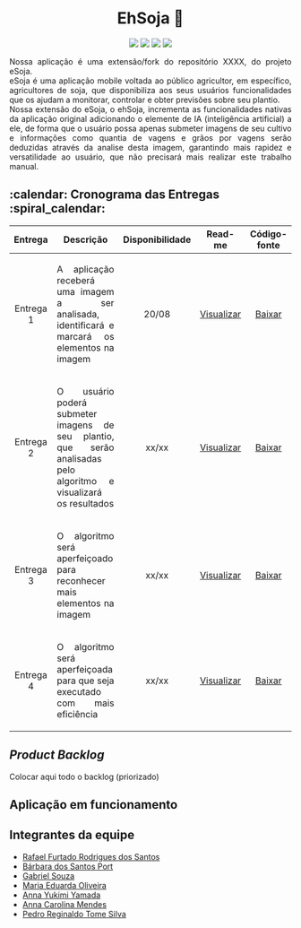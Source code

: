 <h1 align="center">EhSoja 🌱</h1>

<p align="center">
    <img src="https://img.shields.io/badge/Python-007ACC?style=for-the-badge&logo=python&logoColor=white"/>
    <img src="https://img.shields.io/badge/Flask-007ACC?style=for-the-badge&logo=flask&logoColor=white"/>
    <img src="https://img.shields.io/badge/Postgressql-007ACC?style=for-the-badge&logo=postgresql&logoColor=white"/>
    <img src="https://img.shields.io/badge/Tensorflow-007ACC?style=for-the-badge&logo=tensorflow&logoColor=white"/>
</p>

<p align="justify">
Nossa aplicação é uma extensão/fork do repositório XXXX, do projeto eSoja.
</br>
eSoja é uma aplicação mobile voltada ao público agricultor, em específico, agricultores de soja, que disponibiliza aos seus usuários funcionalidades que os ajudam a monitorar, controlar e obter previsões sobre seu plantio.
</br>
Nossa extensão do eSoja, o ehSoja, incrementa as funcionalidades nativas da aplicação original adicionando o elemente de IA (inteligência artificial) a ele, de forma que o usuário possa apenas submeter imagens de seu cultivo e informações como quantia de vagens e grãos por vagens serão deduzidas através da analise desta imagem, garantindo mais rapidez e versatilidade ao usuário, que não precisará mais realizar este trabalho manual.
</p>

<h2>:calendar: Cronograma das Entregas :spiral_calendar:</h2>
<table>
    <thead>
        <th width=100px>Entrega</th>
        <th width=450px>Descrição</th>
        <th width=70px>Disponibilidade</th>
        <th width=45px>Read-me</th>
        <th width=65px>Código-fonte</th>
    </thead>
    <tr>
        <td><p align="center">Entrega 1</p></td>
        <td><p align="justify">A aplicação receberá uma imagem a ser analisada, identificará e marcará os elementos na imagem</p></td>
        <td><p align="center">20/08</p></td>
        <td><p align="center"><a href="#">Visualizar</a></p></td>
        <td><p align="center"><a href="#">Baixar</a></p></td>
    </tr>
    <tr>
        <td><p align="center">Entrega 2</p></td>
        <td><p align="justify">O usuário poderá submeter imagens de seu plantio, que serão analisadas pelo algoritmo e visualizará os resultados</p></td>
        <td><p align="center">xx/xx</p></td>
        <td><p align="center"><a href="#">Visualizar</a></p></td>
        <td><p align="center"><a href="#">Baixar</a></p></td>
    </tr>
    <tr>
        <td><p align="center">Entrega 3</p></td>
        <td><p align="justify">O algoritmo será aperfeiçoado para reconhecer mais elementos na imagem</p></td>
        <td><p align="center">xx/xx</p></td>
        <td><p align="center"><a href="#">Visualizar</a></p></td>
        <td><p align="center"><a href="#">Baixar</a></p></td>
    </tr>
    <tr>
        <td><p align="center">Entrega 4</p></td>
        <td><p align="justify">O algoritmo será aperfeiçoada para que seja executado com mais eficiência</p></td>
        <td><p align="center">xx/xx</p></td>
        <td><p align="center"><a href="#">Visualizar</a></p></td>
        <td><p align="center"><a href="#">Baixar</a></p></td>
    </tr>
</table>

<h2><i>Product Backlog</i></h2>
<p align="justify">Colocar aqui todo o backlog (priorizado)</P>
  
## Aplicação em funcionamento




## Integrantes da equipe
<ul>
    <li><a href="https://www.linkedin.com/in/rafael-furtado-613a9712a/">Rafael Furtado Rodrigues dos Santos</a> </li>
    <li><a href="https://www.linkedin.com/in/b%C3%A1rbara-port-402158198/">Bárbara dos Santos Port</a> </li>
    <li><a href="https://www.linkedin.com/in/gabrielsouzati/">Gabriel Souza</a> </li>
    <li><a href="https://www.linkedin.com/in/mariaeduarda-oliveira/">Maria Eduarda Oliveira</a> </li>
    <li><a href="https://www.linkedin.com/in/anna-yukimi-yamada-6ba23b149/">Anna Yukimi Yamada</a> </li>
    <li><a href="https://www.linkedin.com/in/anna-carolina-de-oliveira-vale-mendes-372411b3">Anna Carolina Mendes</a> </li>
    <li><a href="https://www.linkedin.com/in/pedro-silva-18720b236/">Pedro Reginaldo Tome Silva</a> </li>
</ul>
